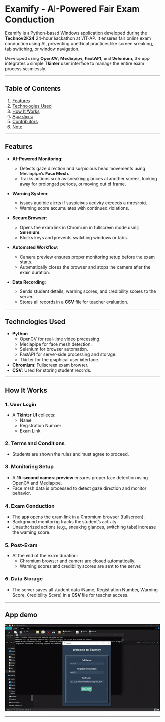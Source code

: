 # Examify - AI-Powered Fair Exam Conduction

Examify is a Python-based Windows application developed during the **Technov2K24** 24-hour hackathon at VIT-AP. It ensures fair online exam conduction using AI, preventing unethical practices like screen sneaking, tab switching, or window navigation.

Developed using **OpenCV**, **Mediapipe**, **FastAPI**, and **Selenium**, the app integrates a simple **Tkinter** user interface to manage the entire exam process seamlessly.

---

## Table of Contents

1. [Features](#features)
2. [Technologies Used](#technologies-used)
3. [How It Works](#how-it-works)
4. [App demo](#app-demo)
5. [Contributors](#contributors)
6. [Note](#note)

---

## Features

- **AI-Powered Monitoring**:
  - Detects gaze direction and suspicious head movements using Mediapipe’s **Face Mesh**.
  - Tracks actions such as sneaking glances at another screen, looking away for prolonged periods, or moving out of frame.
  
- **Warning System**:
  - Issues audible alerts if suspicious activity exceeds a threshold.
  - Warning score accumulates with continued violations.

- **Secure Browser**:
  - Opens the exam link in Chromium in fullscreen mode using **Selenium**.
  - Blocks keys and prevents switching windows or tabs.

- **Automated Workflow**:
  - Camera preview ensures proper monitoring setup before the exam starts.
  - Automatically closes the browser and stops the camera after the exam duration.

- **Data Recording**:
  - Sends student details, warning scores, and credibility scores to the server.
  - Stores all records in a **CSV** file for teacher evaluation.

---

## Technologies Used

- **Python**:
  - OpenCV for real-time video processing.
  - Mediapipe for face mesh detection.
  - Selenium for browser automation.
  - FastAPI for server-side processing and storage.
  - Tkinter for the graphical user interface.
- **Chromium**: Fullscreen exam browser.
- **CSV**: Used for storing student records.

---

## How It Works

### 1. User Login
- A **Tkinter UI** collects:
  - Name
  - Registration Number
  - Exam Link

### 2. Terms and Conditions
- Students are shown the rules and must agree to proceed.

### 3. Monitoring Setup
- A **15-second camera preview** ensures proper face detection using OpenCV and Mediapipe.
- Face mesh data is processed to detect gaze direction and monitor behavior.

### 4. Exam Conduction
- The app opens the exam link in a Chromium browser (fullscreen).
- Background monitoring tracks the student’s activity.
- Unauthorized actions (e.g., sneaking glances, switching tabs) increase the warning score.

### 5. Post-Exam
- At the end of the exam duration:
  - Chromium browser and camera are closed automatically.
  - Warning scores and credibility scores are sent to the server.

### 6. Data Storage
- The server saves all student data (Name, Registration Number, Warning Score, Credibility Score) in a **CSV** file for teacher access.

---

## App demo
![](demo.gif)

---
